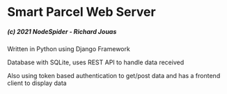 <h1>Smart Parcel Web Server <h5>(c) 2021 NodeSpider - Richard Jouas</h5></h1>

Written in Python using Django Framework

Database with SQLite, uses REST API to handle data received

Also using token based authentication to get/post data
and has a frontend client to display data
